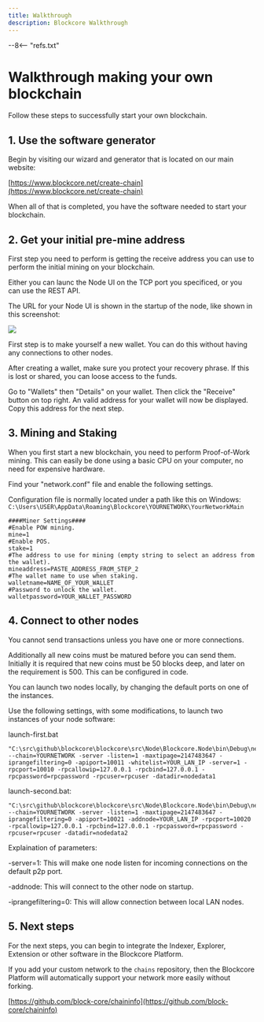 ```yaml
---
title: Walkthrough
description: Blockcore Walkthrough
---
```


--8<-- "refs.txt"

# Walkthrough making your own blockchain

Follow these steps to successfully start your own blockchain.

## 1. Use the software generator

Begin by visiting our wizard and generator that is located on our main website:

[https://www.blockcore.net/create-chain](https://www.blockcore.net/create-chain)

When all of that is completed, you have the software needed to start your blockchain.

## 2. Get your initial pre-mine address

First step you need to perform is getting the receive address you can use to perform the initial mining on your blockchain.

Either you can launc the Node UI on the TCP port you specificed, or you can use the REST API.

The URL for your Node UI is shown in the startup of the node, like shown in this screenshot:

![](/img/node-startup-log.png)

First step is to make yourself a new wallet. You can do this without having any connections to other nodes.

After creating a wallet, make sure you protect your recovery phrase. If this is lost or shared, you can loose access to the funds.

Go to "Wallets" then "Details" on your wallet. Then click the "Receive" button on top right. An valid address for your wallet will now be displayed. Copy this address for the next step.

## 3. Mining and Staking

When you first start a new blockchain, you need to perform Proof-of-Work mining. This can easily be done using a basic CPU on your computer, no need for expensive hardware.

Find your "network.conf" file and enable the following settings.

Configuration file is normally located under a path like this on Windows: `C:\Users\USER\AppData\Roaming\Blockcore\YOURNETWORK\YourNetworkMain`

```
####Miner Settings####
#Enable POW mining.
mine=1
#Enable POS.
stake=1
#The address to use for mining (empty string to select an address from the wallet).
mineaddress=PASTE_ADDRESS_FROM_STEP_2
#The wallet name to use when staking.
walletname=NAME_OF_YOUR_WALLET
#Password to unlock the wallet.
walletpassword=YOUR_WALLET_PASSWORD
```

## 4. Connect to other nodes

You cannot send transactions unless you have one or more connections.

Additionally all new coins must be matured before you can send them. Initially it is required that new coins must be 50 blocks deep, and later on the requirement is 500. This can be configured in code.

You can launch two nodes locally, by changing the default ports on one of the instances.

Use the following settings, with some modifications, to launch two instances of your node software:

launch-first.bat

```
"C:\src\github\blockcore\blockcore\src\Node\Blockcore.Node\bin\Debug\netcoreapp3.1\Blockcore.Node.exe" --chain=YOURNETWORK -server -listen=1 -maxtipage=2147483647 -iprangefiltering=0 -apiport=10011 -whitelist=YOUR_LAN_IP -server=1 -rpcport=10010 -rpcallowip=127.0.0.1 -rpcbind=127.0.0.1 -rpcpassword=rpcpassword -rpcuser=rpcuser -datadir=nodedata1
```

launch-second.bat:

```
"C:\src\github\blockcore\blockcore\src\Node\Blockcore.Node\bin\Debug\netcoreapp3.1\Blockcore.Node.exe" --chain=YOURNETWORK -server -listen=1 -maxtipage=2147483647 -iprangefiltering=0 -apiport=10021 -addnode=YOUR_LAN_IP -rpcport=10020 -rpcallowip=127.0.0.1 -rpcbind=127.0.0.1 -rpcpassword=rpcpassword -rpcuser=rpcuser -datadir=nodedata2
```

Explaination of parameters:

-server=1: This will make one node listen for incoming connections on the default p2p port.

-addnode: This will connect to the other node on startup.

-iprangefiltering=0: This will allow connection between local LAN nodes.

## 5. Next steps

For the next steps, you can begin to integrate the Indexer, Explorer, Extension or other software in the Blockcore Platform.

If you add your custom network to the `chains` repository, then the Blockcore Platform will automatically support your network more easily without forking.

[https://github.com/block-core/chaininfo](https://github.com/block-core/chaininfo)
